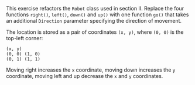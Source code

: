 

This exercise refactors the `Robot` class used in section II. Replace the four
functions `right()`, `left()`, `down()` and `up()` with one function `go()`
that takes an additional `Direction` parameter specifying the direction of
movement.

The location is stored as a pair of coordinates `(x, y)`, where `(0, 0)` is the
top-left corner:

```text
(x, y)
(0, 0) (1, 0)
(0, 1) (1, 1)
```

Moving right increases the `x` coordinate, moving down increases the `y`
coordinate, moving left and up decrease the `x` and `y` coordinates.
